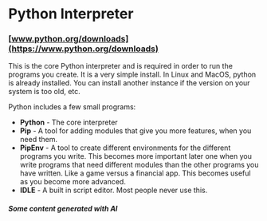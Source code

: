 # Python Interpreter

### [www.python.org/downloads](https://www.python.org/downloads)

This is the core Python interpreter and is required in order to run the programs you create.  It is a very simple install.  In Linux and MacOS, python is already installed.  You can install another instance if the version on your system is too old, etc. &#x20;

Python includes a few small programs:

* **Python** - The core interpreter
* **Pip** - A tool for adding modules that give you more features, when you need them.
* **PipEnv** - A tool to create different environments for the different programs you write.  This becomes more important later one when you write programs that need different modules than the other programs you have written.  Like a game versus a financial app.  This becomes useful as you become more advanced.
* **IDLE** - A built in script editor.  Most people never use this.

##### Some content generated with AI
